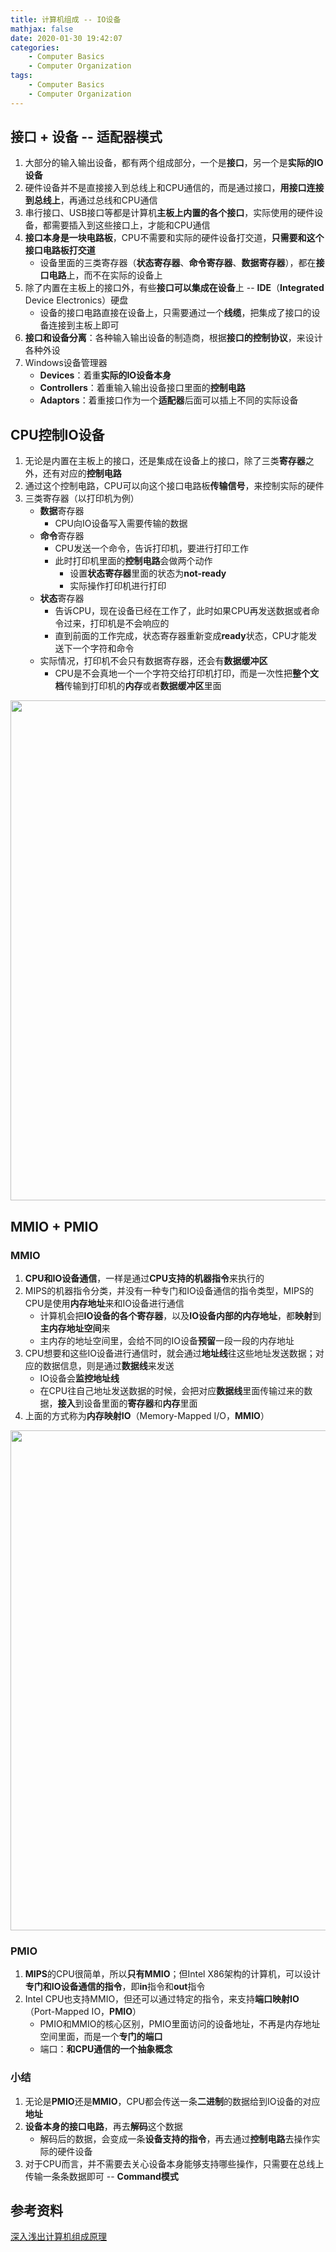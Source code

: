 ```yaml
---
title: 计算机组成 -- IO设备
mathjax: false
date: 2020-01-30 19:42:07
categories:
    - Computer Basics
    - Computer Organization
tags:
    - Computer Basics
    - Computer Organization
---
```


## 接口 + 设备 -- 适配器模式
1. 大部分的输入输出设备，都有两个组成部分，一个是**接口**，另一个是**实际的IO设备**
2. 硬件设备并不是直接接入到总线上和CPU通信的，而是通过接口，**用接口连接到总线上**，再通过总线和CPU通信
3. 串行接口、USB接口等都是计算机**主板上内置的各个接口**，实际使用的硬件设备，都需要插入到这些接口上，才能和CPU通信
4. **接口本身是一块电路板**，CPU不需要和实际的硬件设备打交道，**只需要和这个接口电路板打交道**
   - 设备里面的三类寄存器（**状态寄存器**、**命令寄存器**、**数据寄存器**），都在**接口电路**上，而不在实际的设备上
5. 除了内置在主板上的接口外，有些**接口可以集成在设备**上 -- **IDE**（**Integrated** Device Electronics）硬盘
   - 设备的接口电路直接在设备上，只需要通过一个**线缆**，把集成了接口的设备连接到主板上即可
6. **接口和设备分离**：各种输入输出设备的制造商，根据**接口的控制协议**，来设计各种外设
7. Windows设备管理器
   - **Devices**：着重**实际的IO设备本身**
   - **Controllers**：着重输入输出设备接口里面的**控制电路**
   - **Adaptors**：着重接口作为一个**适配器**后面可以插上不同的实际设备

<!-- more -->

## CPU控制IO设备
1. 无论是内置在主板上的接口，还是集成在设备上的接口，除了三类**寄存器**之外，还有对应的**控制电路**
2. 通过这个控制电路，CPU可以向这个接口电路板**传输信号**，来控制实际的硬件
3. 三类寄存器（以打印机为例）
   - **数据**寄存器
     - CPU向IO设备写入需要传输的数据
   - **命令**寄存器
     - CPU发送一个命令，告诉打印机，要进行打印工作
     - 此时打印机里面的**控制电路**会做两个动作
       - 设置**状态寄存器**里面的状态为**not-ready**
       - 实际操作打印机进行打印
   - **状态**寄存器
     - 告诉CPU，现在设备已经在工作了，此时如果CPU再发送数据或者命令过来，打印机是不会响应的
     - 直到前面的工作完成，状态寄存器重新变成**ready**状态，CPU才能发送下一个字符和命令
   - 实际情况，打印机不会只有数据寄存器，还会有**数据缓冲区**
     - CPU是不会真地一个一个字符交给打印机打印，而是一次性把**整个文档**传输到打印机的**内存**或者**数据缓冲区**里面

<img src="https://computer-composition-1253868755.cos.ap-guangzhou.myqcloud.com/computer-organization-io-ctrl.jpg" width=800/>

## MMIO + PMIO

### MMIO
1. **CPU和IO设备通信**，一样是通过**CPU支持的机器指令**来执行的
2. MIPS的机器指令分类，并没有一种专门和IO设备通信的指令类型，MIPS的CPU是使用**内存地址**来和IO设备进行通信
   - 计算机会把**IO设备的各个寄存器**，以及**IO设备内部的内存地址**，都**映射**到**主内存地址空间**来
   - 主内存的地址空间里，会给不同的IO设备**预留**一段一段的内存地址
3. CPU想要和这些IO设备进行通信时，就会通过**地址线**往这些地址发送数据；对应的数据信息，则是通过**数据线**来发送
   - IO设备会**监控地址线**
   - 在CPU往自己地址发送数据的时候，会把对应**数据线**里面传输过来的数据，**接入**到设备里面的**寄存器**和**内存**里面
4. 上面的方式称为**内存映射IO**（Memory-Mapped I/O，**MMIO**）

<img src="https://computer-composition-1253868755.cos.ap-guangzhou.myqcloud.com/computer-organization-io-mmio.jpg" width=800/>

### PMIO
1. **MIPS**的CPU很简单，所以**只有MMIO**；但Intel X86架构的计算机，可以设计**专门和IO设备通信的指令**，即**in**指令和**out**指令
2. Intel CPU也支持MMIO，但还可以通过特定的指令，来支持**端口映射IO**（Port-Mapped IO，**PMIO**）
   - PMIO和MMIO的核心区别，PMIO里面访问的设备地址，不再是内存地址空间里面，而是一个**专门的端口**
   - 端口：**和CPU通信的一个抽象概念**

### 小结
1. 无论是**PMIO**还是**MMIO**，CPU都会传送一条**二进制**的数据给到IO设备的对应**地址**
2. **设备本身的接口电路**，再去**解码**这个数据
   - 解码后的数据，会变成一条**设备支持的指令**，再去通过**控制电路**去操作实际的硬件设备
3. 对于CPU而言，并不需要去关心设备本身能够支持哪些操作，只需要在总线上传输一条条数据即可 -- **Command模式**

## 参考资料
[深入浅出计算机组成原理](https://time.geekbang.org/column/intro/100026001)